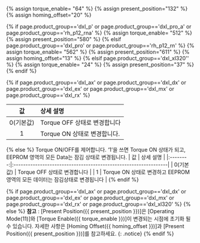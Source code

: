 {% assign torque_enable= "64" %}
{% assign present_position="132" %}
{% assign homing_offset="20" %}

{% if page.product_group=='dxl_p' or page.product_group=='dxl_pro_a' or page.product_group=='rh_p12_rna' %}
{% assign torque_enable= "512" %}
{% assign present_position="580" %}
{% elsif page.product_group=='dxl_pro' or page.product_group=='rh_p12_rn' %}
{% assign torque_enable= "562" %}
{% assign present_position="611" %}
{% assign homing_offset="13" %}
{% elsif page.product_group=='dxl_xl320'' %}
{% assign torque_enable= "24" %}
{% assign present_position="37" %}
{% endif %}

{% if page.product_group=='dxl_ax' or page.product_group=='dxl_dx' or page.product_group=='dxl_ex' or page.product_group=='dxl_mx' or page.product_group=='dxl_rx' %}

|    값    | 상세 설명                    |
|:--------:|:----------------------------|
| 0(기본값) | Torque OFF 상태로 변경합니다 |
|     1    | Torque ON 상태로 변경합니다. |

{% else %}
Torque ON/OFF를 제어합니다. ‘1’을 쓰면 Torque ON 상태가 되고, EEPROM 영역의 모든 Data는 잠김 상태로 변경됩니다.
|    값    | 상세 설명                                                         |
|:--------:|:----------------------------------------------------------------|
| 0(기본값) | Torque OFF 상태로 변경합니다                                        |
|     1    | Torque ON 상태로 변경하고 EEPROM 영역의 모든 데이터는 잠김상태로 변경됩니다 |
{% endif %}

{% if page.product_group=='dxl_ax' or page.product_group=='dxl_dx' or page.product_group=='dxl_ex' or page.product_group=='dxl_mx' or page.product_group=='dxl_rx' or page.product_group=='dxl_xl320' %}
{% else %}
**참고** : [Present Position({{ present_position }})]은 [Operating Mode(11)]와 [Torque Enable({{ torque_enable }})]이 변경되는 시점에 초기화 될 수 있습니다. 자세한 사항은 [Homing Offset({{ homing_offset }})]과 [Present Position({{ present_position }})]를 참고하세요.
{: .notice}
{% endif %}
